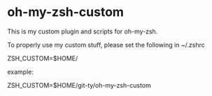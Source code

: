 oh-my-zsh-custom
================

This is my custom plugin and scripts for oh-my-zsh.

To properly use my custom stuff, please set the following in ~/.zshrc

  ZSH_CUSTOM=$HOME/<root-of-repo-clone>

example:

  ZSH_CUSTOM=$HOME/git-ty/oh-my-zsh-custom



